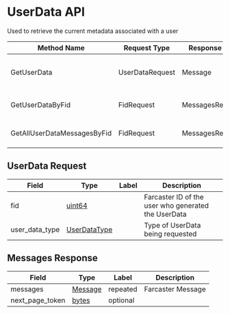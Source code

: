 # UserData API

Used to retrieve the current metadata associated with a user

| Method Name                 | Request Type    | Response Type    | Description                            |
| --------------------------- | --------------- | ---------------- | -------------------------------------- |
| GetUserData                 | UserDataRequest | Message          | Returns a specific UserData for an Fid |
| GetUserDataByFid            | FidRequest      | MessagesResponse | Returns all UserData for an Fid        |
| GetAllUserDataMessagesByFid | FidRequest      | MessagesResponse | Returns all UserData for an Fid        |

## UserData Request

| Field          | Type              | Label | Description                                         |
| -------------- | ----------------- | ----- | --------------------------------------------------- |
| fid            | [uint64](#)       |       | Farcaster ID of the user who generated the UserData |
| user_data_type | [UserDataType](#) |       | Type of UserData being requested                    |

## Messages Response

| Field           | Type            | Label    | Description       |
| --------------- | --------------- | -------- | ----------------- |
| messages        | [Message](#)    | repeated | Farcaster Message |
| next_page_token | [bytes](#bytes) | optional |                   |
